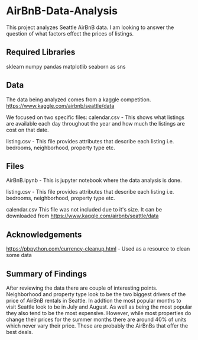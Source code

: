 # AirBnB-Data-Analysis
This project analyzes Seattle AirBnB data.  I am looking to answer the question of what factors effect the prices of listings.

## Required Libraries
sklearn
numpy
pandas
matplotlib
seaborn as sns

## Data
The data being analyzed comes from a kaggle competition.  
https://www.kaggle.com/airbnb/seattle/data

We focused on two specific files:
calendar.csv - This shows what listings are available each day throughout the year and how much the listings are cost on that date.

listing.csv   - This file provides attributes that describe each listing i.e. bedrooms, neighborhood, property type etc.

## Files
AirBnB.ipynb - This is jupyter notebook where the data analysis is done.

listing.csv - This file provides attributes that describe each listing i.e. bedrooms, neighborhood, property type etc.

calendar.csv This file was not included due to it's size.  It can be downloaded from https://www.kaggle.com/airbnb/seattle/data

## Acknowledgements
https://pbpython.com/currency-cleanup.html - Used as a resource to clean some data

## Summary of Findings
After reviewing the data there are couple of interesting points.  Neighborhood and property type look to be the two biggest drivers
of the price of AirBnB rentals in Seattle.  In addtion the most popular months to visit Seattle look to be in July and August.
As well as being the most popular they also tend to be the most expensive.  However, while most properties do change their prices for
the summer months there are around 40% of units which never vary their price.  These are probably the AirBnBs that offer the best
deals.

